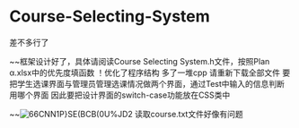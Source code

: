 # Course-Selecting-System
差不多行了

~~框架设计好了，具体请阅读Course Selecting System.h文件，按照Plan α.xlsx中的优先度填函数
！优化了程序结构 多了一堆cpp 请重新下载全部文件
要把学生选课界面与管理员管理选课情况做两个界面，通过Test中输入的信息判断用哪个界面  因此要把设计界面的switch-case功能放在CSS类中 

~~![_66CNN1P}SE_(BCB(0U%JD2](https://user-images.githubusercontent.com/95893703/148399036-d38b479f-2ee7-47f5-ad8c-4afec7cc7eaf.png)
读取course.txt文件好像有问题
